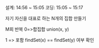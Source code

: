 설계: 14:56 ~ 15:05
코딩: 15:05 ~ 15:17

자기 자신을 대표로 하는 N개의 집합 만들기

M회 반복
0=>합집합
union(x, y)

1 => 포함
findSet(x) == findSet(y) 여부 확인